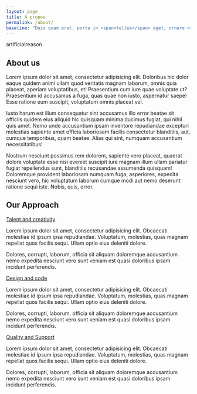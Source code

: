```yaml
---
layout: page
title: A propos
permalink: /about/
baseline: "Duis quam erat, porta in <span>tellus</span> eget, ornare <span>hendrerit</span> nulla.<br>Quisque <span>pretium</span> enim quis justo <span>vehicula</span> congue."
---
```


<div class="container">
    <div class="row">
        <div class="col-md-12">
            <div class="title-logo animated fadeInDown animation-delay-5">artificial<span>reason</span></div>
        </div>
        <div class="col-md-7">
            <h2 class="right-line">About us</h2>
            <p>Lorem ipsum dolor sit amet, consectetur adipisicing elit. Doloribus hic dolor eaque quidem animi ullam quod veritatis magnam laborum, omnis quia placeat, aperiam voluptatibus, et! Praesentium cum iure quae voluptate ut? Praesentium id accusamus a fuga, quas quae non iusto, aspernatur saepe! Esse ratione eum suscipit, voluptatum omnis placeat vel.</p>
            <p>Iusto harum est illum consequatur sint accusamus illo error beatae sit officiis quidem eius aliquid hic quisquam minima ducimus fugiat, qui nihil quis amet. Nemo unde accusantium ipsam inventore repudiandae excepturi molestias sapiente amet officia laboriosam facilis consectetur blanditiis, aut, cumque temporibus, quam beatae. Alias qui sint, numquam accusantium necessitatibus!</p>
            <p>Nostrum nesciunt possimus rem dolorem, sapiente vero placeat, quaerat dolore voluptate esse nisi eveniet suscipit iure magnam illum ullam pariatur fugiat repellendus sunt, blanditiis recusandae assumenda quisquam! Doloremque provident laboriosam numquam fuga, asperiores, expedita nesciunt vero, hic voluptatum laborum cumque modi aut nemo deserunt ratione sequi iste. Nobis, quis, error.</p>
        </div>
        <div class="col-md-5">
            <h2 class="right-line">Our Approach</h2>
            <div class="panel-group" id="accordion">
              <div class="panel panel-default">
                <div class="panel-heading panel-heading-link">
                    <a data-toggle="collapse" data-parent="#accordion" href="#collapseOne">
                      <i class="fa fa-lightbulb-o"></i> Talent and creativity
                    </a>
                </div>
                <div id="collapseOne" class="panel-collapse collapse in">
                  <div class="panel-body">
                    <p>Lorem ipsum dolor sit amet, consectetur adipisicing elit. Obcaecati molestiae id ipsum ipsa repudiandae. Voluptatum, molestias, quas magnam repellat quos facilis sequi. Ullam optio eius deleniti dolore.</p>
                    <p>Dolores, corrupti, laborum, officia sit aliquam doloremque accusantium nemo expedita nesciunt vero sunt veniam est quasi doloribus ipsam incidunt perferendis.</p>
                  </div>
                </div>
              </div>
              <div class="panel panel-default">
                <div class="panel-heading panel-heading-link">
                    <a data-toggle="collapse" data-parent="#accordion" href="#collapseTwo" class="collapsed">
                      <i class="fa fa-desktop"></i> Design and code
                    </a>
                </div>
                <div id="collapseTwo" class="panel-collapse collapse">
                  <div class="panel-body">
                    <p>Lorem ipsum dolor sit amet, consectetur adipisicing elit. Obcaecati molestiae id ipsum ipsa repudiandae. Voluptatum, molestias, quas magnam repellat quos facilis sequi. Ullam optio eius deleniti dolore.</p>
                    <p>Dolores, corrupti, laborum, officia sit aliquam doloremque accusantium nemo expedita nesciunt vero sunt veniam est quasi doloribus ipsam incidunt perferendis.</p>
                  </div>
                </div>
              </div>
              <div class="panel panel-default">
                <div class="panel-heading panel-heading-link">
                    <a data-toggle="collapse" data-parent="#accordion" href="#collapseThree" class="collapsed">
                      <i class="fa fa-user"></i> Quality and Support
                    </a>
                </div>
                <div id="collapseThree" class="panel-collapse collapse">
                  <div class="panel-body">
                    <p>Lorem ipsum dolor sit amet, consectetur adipisicing elit. Obcaecati molestiae id ipsum ipsa repudiandae. Voluptatum, molestias, quas magnam repellat quos facilis sequi. Ullam optio eius deleniti dolore.</p>
                    <p>Dolores, corrupti, laborum, officia sit aliquam doloremque accusantium nemo expedita nesciunt vero sunt veniam est quasi doloribus ipsam incidunt perferendis.</p>
                  </div>
                </div>
              </div>
            </div>
        </div>
    </div> <!-- row -->
</div> <!-- container -->